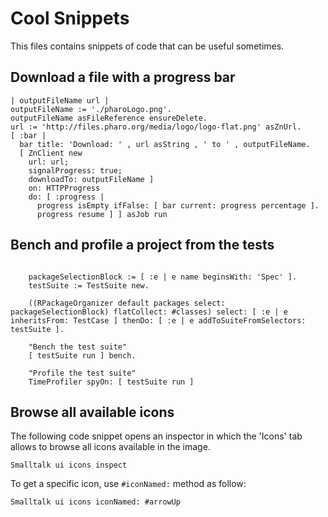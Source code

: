 # Cool Snippets

This files contains snippets of code that can be useful sometimes.

## Download a file with a progress bar

```Smalltalk
| outputFileName url |
outputFileName := './pharoLogo.png'.
outputFileName asFileReference ensureDelete.
url := 'http://files.pharo.org/media/logo/logo-flat.png' asZnUrl.
[ :bar | 
  bar title: 'Download: ' , url asString , ' to ' , outputFileName.
  [ ZnClient new
    url: url;
    signalProgress: true;
    downloadTo: outputFileName ]
    on: HTTPProgress
    do: [ :progress | 
      progress isEmpty ifFalse: [ bar current: progress percentage ].
      progress resume ] ] asJob run
```

## Bench and profile a project from the tests

```Smalltalk

	packageSelectionBlock := [ :e | e name beginsWith: 'Spec' ].
	testSuite := TestSuite new.
	
	((RPackageOrganizer default packages select: packageSelectionBlock) flatCollect: #classes) select: [ :e | e inheritsFrom: TestCase ] thenDo: [ :e | e addToSuiteFromSelectors: testSuite ].

	"Bench the test suite"	
	[ testSuite run ] bench.

	"Profile the test suite"
	TimeProfiler spyOn: [ testSuite run ]

```

## Browse all available icons
The following code snippet opens an inspector in which the 'Icons' tab allows to browse all icons available in the image.

```
Smalltalk ui icons inspect
```

To get a specific icon, use `#iconNamed:` method as follow:

```
Smalltalk ui icons iconNamed: #arrowUp
```
